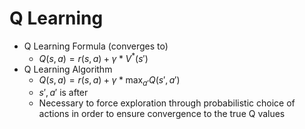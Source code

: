 # Q Learning

- Q Learning Formula (converges to)
  - $Q(s,a) = r(s,a) + \gamma* V^*(s')$
- Q Learning Algorithm
  - $Q(s,a) = r(s,a) + \gamma * \max_{a'} Q(s', a')$
  - $s', a'$ is after
  - Necessary to force exploration through probabilistic choice of actions in order to ensure convergence to the true Q values


